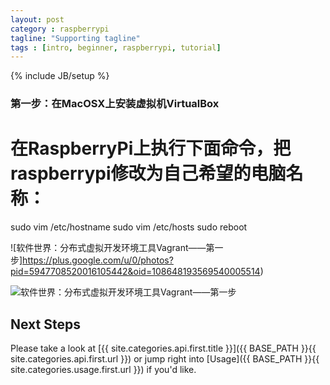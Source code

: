 ```yaml
---
layout: post
category : raspberrypi
tagline: "Supporting tagline"
tags : [intro, beginner, raspberrypi, tutorial]
---
```

{% include JB/setup %}

### 第一步：在MacOSX上安装虚拟机VirtualBox

  # 在RaspberryPi上执行下面命令，把raspberrypi修改为自己希望的电脑名称：
  sudo vim /etc/hostname
  sudo vim /etc/hosts
  sudo reboot

![软件世界：分布式虚拟开发环境工具Vagrant——第一步]https://plus.google.com/u/0/photos?pid=5947708520016105442&oid=108648193569540005514)

![软件世界：分布式虚拟开发环境工具Vagrant——第一步](https://plus.google.com/u/0/photos?pid=5947708519464741234&oid=108648193569540005514)


## Next Steps

Please take a look at [{{ site.categories.api.first.title }}]({{ BASE_PATH }}{{ site.categories.api.first.url }})
or jump right into [Usage]({{ BASE_PATH }}{{ site.categories.usage.first.url }}) if you'd like.

